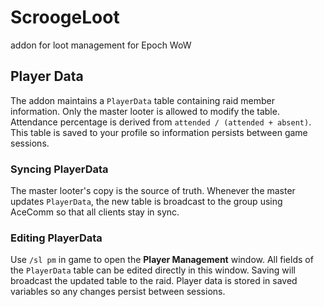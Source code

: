 # ScroogeLoot
addon for loot management for Epoch WoW

## Player Data

The addon maintains a `PlayerData` table containing raid member information.
Only the master looter is allowed to modify the table. Attendance percentage is
derived from `attended / (attended + absent)`. This table is saved to your
profile so information persists between game sessions.

### Syncing PlayerData

The master looter's copy is the source of truth. Whenever the master updates
`PlayerData`, the new table is broadcast to the group using AceComm so that all
clients stay in sync.

### Editing PlayerData

Use `/sl pm` in game to open the **Player Management** window. All fields of the
`PlayerData` table can be edited directly in this window. Saving will broadcast
the updated table to the raid. Player data is stored in saved variables so any
changes persist between sessions.
